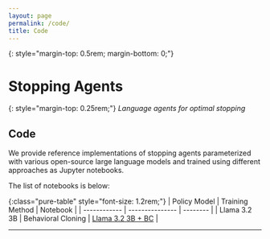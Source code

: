 ```yaml
---
layout: page
permalink: /code/
title: Code 
---
```


{: style="margin-top: 0.5rem; margin-bottom: 0;"}
# Stopping Agents

{: style="margin-top: 0.25rem;"}
*Language agents for optimal stopping*

## Code

We provide reference implementations of stopping agents
parameterized with various open-source large language models
and trained using different approaches as Jupyter notebooks.

The list of notebooks is below:

{:class="pure-table" style="font-size: 1.2rem;"}
| Policy Model | Training Method | Notebook |
| ------------ | --------------- | -------- |
| Llama 3.2 3B | Behavioral Cloning | [Llama 3.2 3B + BC](https://github.com/emaadmanzoor/stopping-agents/blob/main/notebooks/llama_3.2_3B_BC.ipynb) |

<hr/>
